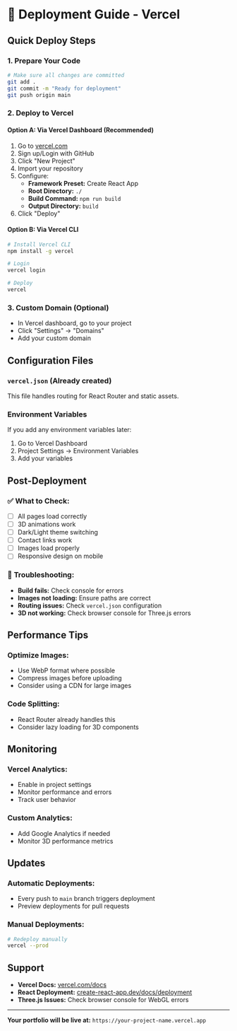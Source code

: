 # 🚀 Deployment Guide - Vercel

## Quick Deploy Steps

### 1. **Prepare Your Code**
```bash
# Make sure all changes are committed
git add .
git commit -m "Ready for deployment"
git push origin main
```

### 2. **Deploy to Vercel**

#### **Option A: Via Vercel Dashboard (Recommended)**
1. Go to [vercel.com](https://vercel.com)
2. Sign up/Login with GitHub
3. Click "New Project"
4. Import your repository
5. Configure:
   - **Framework Preset:** Create React App
   - **Root Directory:** `./`
   - **Build Command:** `npm run build`
   - **Output Directory:** `build`
6. Click "Deploy"

#### **Option B: Via Vercel CLI**
```bash
# Install Vercel CLI
npm install -g vercel

# Login
vercel login

# Deploy
vercel
```

### 3. **Custom Domain (Optional)**
- In Vercel dashboard, go to your project
- Click "Settings" → "Domains"
- Add your custom domain

## Configuration Files

### `vercel.json` (Already created)
This file handles routing for React Router and static assets.

### Environment Variables
If you add any environment variables later:
1. Go to Vercel Dashboard
2. Project Settings → Environment Variables
3. Add your variables

## Post-Deployment

### ✅ **What to Check:**
- [ ] All pages load correctly
- [ ] 3D animations work
- [ ] Dark/Light theme switching
- [ ] Contact links work
- [ ] Images load properly
- [ ] Responsive design on mobile

### 🔧 **Troubleshooting:**
- **Build fails:** Check console for errors
- **Images not loading:** Ensure paths are correct
- **Routing issues:** Check `vercel.json` configuration
- **3D not working:** Check browser console for Three.js errors

## Performance Tips

### **Optimize Images:**
- Use WebP format where possible
- Compress images before uploading
- Consider using a CDN for large images

### **Code Splitting:**
- React Router already handles this
- Consider lazy loading for 3D components

## Monitoring

### **Vercel Analytics:**
- Enable in project settings
- Monitor performance and errors
- Track user behavior

### **Custom Analytics:**
- Add Google Analytics if needed
- Monitor 3D performance metrics

## Updates

### **Automatic Deployments:**
- Every push to `main` branch triggers deployment
- Preview deployments for pull requests

### **Manual Deployments:**
```bash
# Redeploy manually
vercel --prod
```

## Support

- **Vercel Docs:** [vercel.com/docs](https://vercel.com/docs)
- **React Deployment:** [create-react-app.dev/docs/deployment](https://create-react-app.dev/docs/deployment)
- **Three.js Issues:** Check browser console for WebGL errors

---

**Your portfolio will be live at:** `https://your-project-name.vercel.app` 